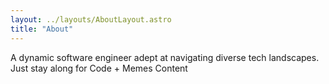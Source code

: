 ```yaml
---
layout: ../layouts/AboutLayout.astro
title: "About"
---
```


A dynamic software engineer adept at navigating diverse tech landscapes. Just stay along for Code + Memes Content
